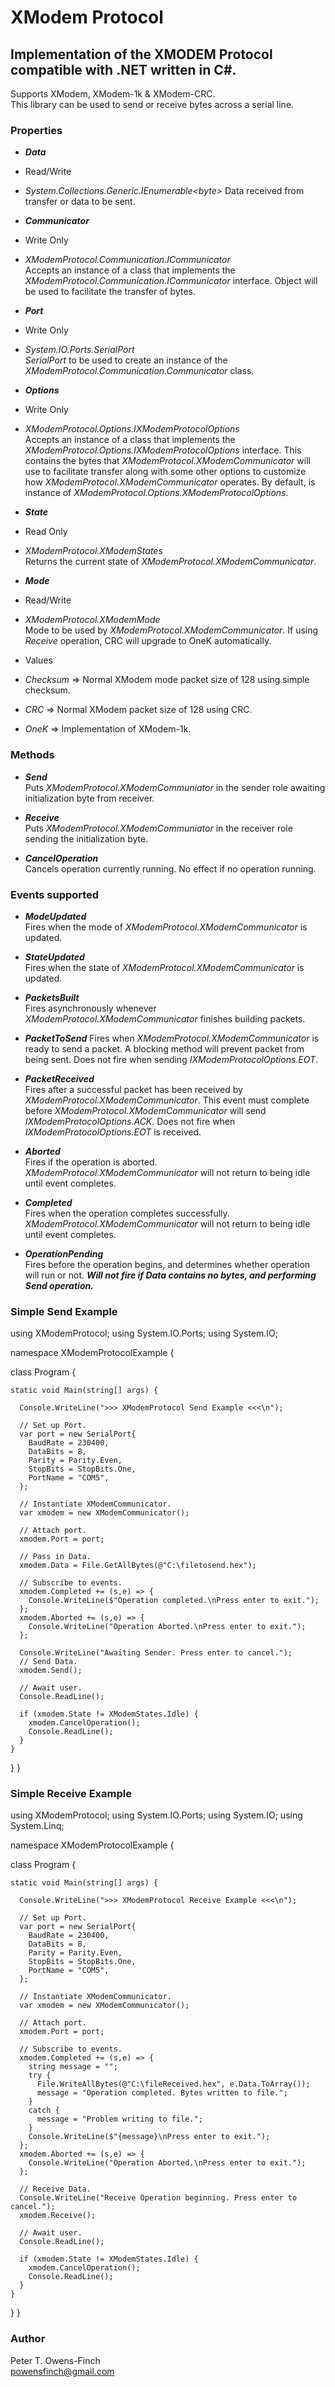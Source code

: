 # XModem Protocol
## Implementation of the XMODEM Protocol compatible with .NET written in C#.
Supports XModem, XModem-1k & XModem-CRC.  
This library can be used to send or receive bytes across a serial line.

### Properties
* _**Data**_
 * Read/Write
 * _System.Collections.Generic.IEnumerable&lt;byte&gt;_
 Data received from transfer or data to be sent.  
 
* _**Communicator**_
 * Write Only
 * _XModemProtocol.Communication.ICommunicator_  
 Accepts an instance of a class that implements the _XModemProtocol.Communication.ICommunicator_ interface. Object will be used to facilitate the transfer of bytes.

* _**Port**_
 * Write Only
 * _System.IO.Ports.SerialPort_  
 _SerialPort_ to be used to create an instance of the _XModemProtocol.Communication.Communicator_ class.

* _**Options**_
 * Write Only
 * _XModemProtocol.Options.IXModemProtocolOptions_  
 Accepts an instance of a class that implements the _XModemProtocol.Options.IXModemProtocolOptions_ interface. This contains the bytes that _XModemProtocol.XModemCommunicator_ will use to facilitate transfer along with some other options to customize how _XModemProtocol.XModemCommunicator_ operates. By default, is instance of _XModemProtocol.Options.XModemProtocolOptions_.

* _**State**_
 * Read Only
 * _XModemProtocol.XModemStates_  
 Returns the current state of _XModemProtocol.XModemCommunicator_.
 
* _**Mode**_
 * Read/Write
 * _XModemProtocol.XModemMode_  
 Mode to be used by _XModemProtocol.XModemCommunicator_. If using _Receive_ operation, CRC will upgrade to OneK automatically.  
 * Values
  * _Checksum_ => Normal XModem mode packet size of 128 using simple checksum.
  * _CRC_ => Normal XModem packet size of 128 using CRC.
  * _OneK_ => Implementation of XModem-1k.
 

### Methods
* _**Send**_  
 Puts _XModemProtocol.XModemCommuniator_ in the sender role awaiting initialization byte from receiver.

* _**Receive**_  
 Puts _XModemProtocol.XModemCommuniator_ in the receiver role sending the initialization byte.

* _**CancelOperation**_  
 Cancels operation currently running. No effect if no operation running.

### Events supported
* _**ModeUpdated**_  
 Fires when the mode of _XModemProtocol.XModemCommunicator_ is updated.

* _**StateUpdated**_  
 Fires when the state of _XModemProtocol.XModemCommunicator_ is updated.

* _**PacketsBuilt**_  
 Fires asynchronously whenever _XModemProtocol.XModemCommunicator_ finishes building packets.

* _**PacketToSend**_
 Fires when _XModemProtocol.XModemCommunicator_ is ready to send a packet. A blocking method will prevent packet from being sent. Does not fire when sending _IXModemProtocolOptions.EOT_.

* _**PacketReceived**_  
 Fires after a successful packet has been received by _XModemProtocol.XModemCommunicator_. This event must complete before _XModemProtocol.XModemCommunicator_ will send _IXModemProtocolOptions.ACK_. Does not fire when _IXModemProtocolOptions.EOT_ is received.

* _**Aborted**_  
 Fires if the operation is aborted. _XModemProtocol.XModemCommunicator_ will not return to being idle until event completes.

* _**Completed**_  
 Fires when the operation completes successfully. _XModemProtocol.XModemCommunicator_ will not return to being idle until event completes.

* _**OperationPending**_  
 Fires before the operation begins, and determines whether operation will run or not. _**Will not fire if Data contains no bytes, and performing _Send_ operation.**_
 
### Simple Send Example

using XModemProtocol;
using System.IO.Ports;
using System.IO;

namespace XModemProtocolExample {

  class Program {
    
    static void Main(string[] args) {
    
      Console.WriteLine(">>> XModemProtocol Send Example <<<\n");
      
      // Set up Port.
      var port = new SerialPort{
        BaudRate = 230400,
        DataBits = 8,
        Parity = Parity.Even,
        StopBits = StopBits.One,
        PortName = "COM5",
      };
      
      // Instantiate XModemCommunicator.
      var xmodem = new XModemCommunicator();
      
      // Attach port.
      xmodem.Port = port;
      
      // Pass in Data.
      xmodem.Data = File.GetAllBytes(@"C:\filetosend.hex");
      
      // Subscribe to events.
      xmodem.Completed += (s,e) => {
        Console.WriteLine($"Operation completed.\nPress enter to exit.");
      };
      xmodem.Aborted += (s,e) => {
        Console.WriteLine("Operation Aborted.\nPress enter to exit.");
      };
      
      Console.WriteLine("Awaiting Sender. Press enter to cancel.");
      // Send Data.
      xmodem.Send();
      
      // Await user.
      Console.ReadLine();
      
      if (xmodem.State != XModemStates.Idle) {
        xmodem.CancelOperation();
        Console.ReadLine();
      }
    }
  }
}

### Simple Receive Example

using XModemProtocol;
using System.IO.Ports;
using System.IO;
using System.Linq;

namespace XModemProtocolExample {

  class Program {
    
    static void Main(string[] args) {
      
      Console.WriteLine(">>> XModemProtocol Receive Example <<<\n");
      
      // Set up Port.
      var port = new SerialPort{
        BaudRate = 230400,
        DataBits = 8,
        Parity = Parity.Even,
        StopBits = StopBits.One,
        PortName = "COM5",
      };
      
      // Instantiate XModemCommunicator.
      var xmodem = new XModemCommunicator();
      
      // Attach port.
      xmodem.Port = port;
      
      // Subscribe to events.
      xmodem.Completed += (s,e) => {
        string message = "";
        try {
          File.WriteAllBytes(@"C:\fileReceived.hex", e.Data.ToArray());
          message = "Operation completed. Bytes written to file.";
        }
        catch {
          message = "Problem writing to file.";
        }
        Console.WriteLine($"{message}\nPress enter to exit.");
      };
      xmodem.Aborted += (s,e) => {
        Console.WriteLine("Operation Aborted.\nPress enter to exit.");
      };
      
      // Receive Data.
      Console.WriteLine("Receive Operation beginning. Press enter to cancel.");
      xmodem.Receive();
      
      // Await user.
      Console.ReadLine();
      
      if (xmodem.State != XModemStates.Idle) {
        xmodem.CancelOperation();
        Console.ReadLine();
      }      
    }
  }
}

### Author
Peter T. Owens-Finch  
powensfinch@gmail.com
